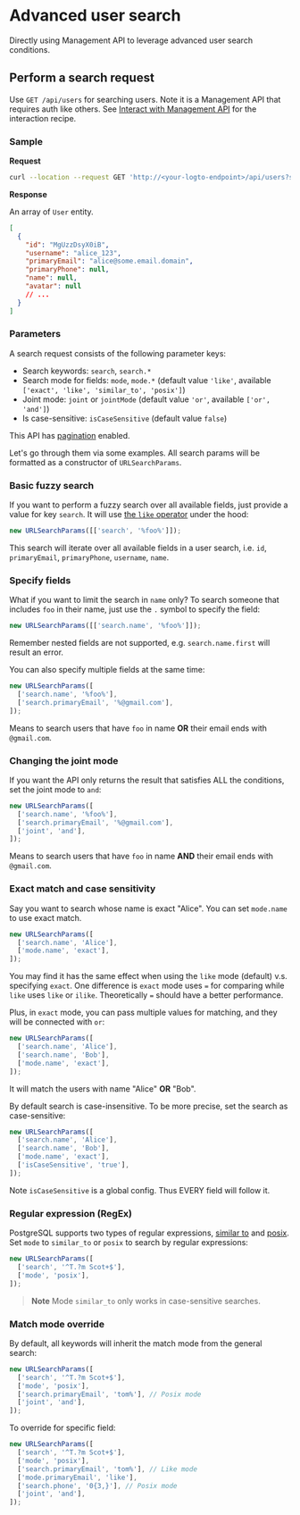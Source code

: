 # Advanced user search

Directly using Management API to leverage advanced user search conditions.

## Perform a search request

Use `GET /api/users` for searching users. Note it is a Management API that requires auth like others. See [Interact with Management API](./README.md) for the interaction recipe.

### Sample

**Request**

```bash
curl --location --request GET 'http://<your-logto-endpoint>/api/users?search=%25alice%25'
```

**Response**

An array of `User` entity.

```json
[
  {
    "id": "MgUzzDsyX0iB",
    "username": "alice_123",
    "primaryEmail": "alice@some.email.domain",
    "primaryPhone": null,
    "name": null,
    "avatar": null
    // ...
  }
]
```

### Parameters

A search request consists of the following parameter keys:

- Search keywords: `search`, `search.*`
- Search mode for fields: `mode`, `mode.*` (default value `'like'`, available `['exact', 'like', 'similar_to', 'posix']`)
- Joint mode: `joint` or `jointMode` (default value `'or'`, available `['or', 'and']`)
- Is case-sensitive: `isCaseSensitive` (default value `false`)

This API has [pagination](./README.md#using-pagination) enabled.

Let's go through them via some examples. All search params will be formatted as a constructor of `URLSearchParams`.

### Basic fuzzy search

If you want to perform a fuzzy search over all available fields, just provide a value for key `search`. It will use [the `like` operator](https://www.postgresql.org/docs/current/functions-matching.html#FUNCTIONS-LIKE) under the hood:

```ts
new URLSearchParams([['search', '%foo%']]);
```

This search will iterate over all available fields in a user search, i.e. `id`, `primaryEmail`, `primaryPhone`, `username`, `name`.

### Specify fields

What if you want to limit the search in `name` only? To search someone that includes `foo` in their name, just use the `.` symbol to specify the field:

```ts
new URLSearchParams([['search.name', '%foo%']]);
```

Remember nested fields are not supported, e.g. `search.name.first` will result an error.

You can also specify multiple fields at the same time:

```ts
new URLSearchParams([
  ['search.name', '%foo%'],
  ['search.primaryEmail', '%@gmail.com'],
]);
```

Means to search users that have `foo` in name **OR** their email ends with `@gmail.com`.

### Changing the joint mode

If you want the API only returns the result that satisfies ALL the conditions, set the joint mode to `and`:

```ts
new URLSearchParams([
  ['search.name', '%foo%'],
  ['search.primaryEmail', '%@gmail.com'],
  ['joint', 'and'],
]);
```

Means to search users that have `foo` in name **AND** their email ends with `@gmail.com`.

### Exact match and case sensitivity

Say you want to search whose name is exact "Alice". You can set `mode.name` to use exact match.

```ts
new URLSearchParams([
  ['search.name', 'Alice'],
  ['mode.name', 'exact'],
]);
```

You may find it has the same effect when using the `like` mode (default) v.s. specifying `exact`. One difference is `exact` mode uses `=` for comparing while `like` uses `like` or `ilike`. Theoretically `=` should have a better performance.

Plus, in `exact` mode, you can pass multiple values for matching, and they will be connected with `or`:

```ts
new URLSearchParams([
  ['search.name', 'Alice'],
  ['search.name', 'Bob'],
  ['mode.name', 'exact'],
]);
```

It will match the users with name "Alice" **OR** "Bob".

By default search is case-insensitive. To be more precise, set the search as case-sensitive:

```ts
new URLSearchParams([
  ['search.name', 'Alice'],
  ['search.name', 'Bob'],
  ['mode.name', 'exact'],
  ['isCaseSensitive', 'true'],
]);
```

Note `isCaseSensitive` is a global config. Thus EVERY field will follow it.

### Regular expression (RegEx)

PostgreSQL supports two types of regular expressions, [similar to](https://www.postgresql.org/docs/current/functions-matching.html#FUNCTIONS-SIMILARTO-REGEXP) and [posix](https://www.postgresql.org/docs/current/functions-matching.html#FUNCTIONS-POSIX-REGEXP). Set `mode` to `similar_to` or `posix` to search by regular expressions:

```ts
new URLSearchParams([
  ['search', '^T.?m Scot+$'],
  ['mode', 'posix'],
]);
```

> **Note**
> Mode `similar_to` only works in case-sensitive searches.

### Match mode override

By default, all keywords will inherit the match mode from the general search:

```ts
new URLSearchParams([
  ['search', '^T.?m Scot+$'],
  ['mode', 'posix'],
  ['search.primaryEmail', 'tom%'], // Posix mode
  ['joint', 'and'],
]);
```

To override for specific field:

```ts
new URLSearchParams([
  ['search', '^T.?m Scot+$'],
  ['mode', 'posix'],
  ['search.primaryEmail', 'tom%'], // Like mode
  ['mode.primaryEmail', 'like'],
  ['search.phone', '0{3,}'], // Posix mode
  ['joint', 'and'],
]);
```
